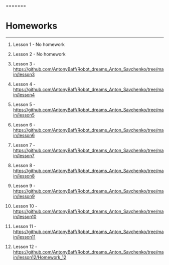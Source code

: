 =======
# Homeworks
____
1. Lesson 1 - No homework

2. Lesson 2 - No homework

3. Lesson 3 - https://github.com/AntonyBaff/Robot_dreams_Anton_Savchenko/tree/main/lesson3

4. Lesson 4 - https://github.com/AntonyBaff/Robot_dreams_Anton_Savchenko/tree/main/lesson4

5. Lesson 5 - https://github.com/AntonyBaff/Robot_dreams_Anton_Savchenko/tree/main/lesson5

6. Lesson 6 - https://github.com/AntonyBaff/Robot_dreams_Anton_Savchenko/tree/main/lesson6

7. Lesson 7 - https://github.com/AntonyBaff/Robot_dreams_Anton_Savchenko/tree/main/lesson7

8. Lesson 8 - https://github.com/AntonyBaff/Robot_dreams_Anton_Savchenko/tree/main/lesson8

9. Lesson 9 - https://github.com/AntonyBaff/Robot_dreams_Anton_Savchenko/tree/main/lesson9

10. Lesson 10 - https://github.com/AntonyBaff/Robot_dreams_Anton_Savchenko/tree/main/lesson10

11. Lesson 11 - https://github.com/AntonyBaff/Robot_dreams_Anton_Savchenko/tree/main/lesson11

12. Lesson 12 - https://github.com/AntonyBaff/Robot_dreams_Anton_Savchenko/tree/main/lesson12/Homework_12
